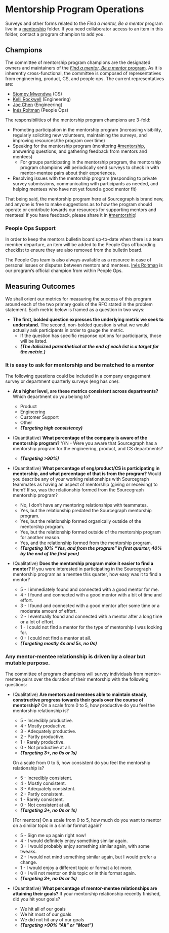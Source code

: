 # Mentorship Program Operations

Surveys and other forms related to the _Find a mentor, Be a mentor_ program live in a [mentorship](https://drive.google.com/drive/folders/0AJBgOCi3aBydUk9PVA) folder. If you need collaborator access to an item in this folder, contact a program champion to add you.

## Champions

The committee of mentorship program champions are the designated owners and maintainers of the [_Find a mentor, Be a mentor_ program](./index.md). As it is inherently cross-functional, the committee is composed of representatives from engineering, product, CS, and people ops. The current representatives are:

- [Stompy Mwendwa](../../team/index.md#stompy-mwendwa) (CS)
- [Kelli Rockwell](../../team/index.md#kelli-rockwell) (Engineering)
- [Joe Chen](../../team/index.md#joe-chen) (Engineering)
- [Inés Roitman](../../team/index.md#inés-roitman) (People Ops)

The responsibilities of the mentorship program champions are 3-fold:

- Promoting participation in the mentorship program (increasing visibility, regularly soliciting new volunteers, maintaining the surveys, and improving resources/the program over time)
- Speaking for the mentorship program (monitoring [#mentorship](https://sourcegraph.slack.com/archives/C0374C9PRKK), answering questions, and gathering feedback from mentors and mentees)
  - For groups participating in the mentorship program, the mentorship program champions will periodically send surveys to check in with mentor-mentee pairs about their experiences.
- Resolving issues with the mentorship program (responding to private survey submissions, communicating with participants as needed, and helping mentees who have not yet found a good mentor fit)

That being said, the mentorship program here at Sourcegraph is brand new, and anyone is free to make suggestions as to how the program should operate or contribute towards our resources for supporting mentors and mentees! If you have feedback, please share it in [#mentorship](https://sourcegraph.slack.com/archives/C0374C9PRKK)!

### People Ops Support

In order to keep the mentors bulletin board up-to-date when there is a team member departure, an item will be added to the People Ops offboarding checklist to ensure they are also removed from the bulletin board.

The People Ops team is also always available as a resource in case of personal issues or disputes between mentors and mentees. [Inés Roitman](../../team/index.md#inés-roitman) is our program’s official champion from within People Ops.

## Measuring Outcomes

We shall orient our metrics for measuring the success of this program around each of the two primary goals of the RFC stated in the problem statement. Each metric below is framed as a question in two ways:

- **The first, bolded question expresses the underlying metric we seek to understand.**
  The second, non-bolded question is what we would actually ask participants in order to gauge the metric.
  - If the question has specific response options for participants, those will be listed.
  - **_(The italicized parenthetical at the end of each list is a target for the metric.)_**

### It is easy to ask for mentorship and be matched to a mentor

The following questions could be included in a company engagement survey or department quarterly surveys (eng has one):

- **At a higher level, are these metrics consistent across departments?**
  Which department do you belong to?

  - Product
  - Engineering
  - Customer Support
  - Other
  - **_(Targeting high consistency)_**

- (Quantitative) **What percentage of the company is aware of the mentorship program?**
  Y/N - Were you aware that Sourcegraph has a mentorship program for the engineering, product, and CS departments?

  - **_(Targeting >90%)_**

- (Quantitative) **What percentage of eng/product/CS is participating in mentorship, and what percentage of that is from the program?**
  Would you describe any of your working relationships with Sourcegraph teammates as having an aspect of mentorship (giving or receiving) to them? If so, was the relationship formed from the Sourcegraph mentorship program?

  - No, I don’t have any mentoring relationships with teammates.
  - Yes, but the relationship predated the Sourcegraph mentorship program.
  - Yes, but the relationship formed organically outside of the mentorship program.
  - Yes, but the relationship formed outside of the mentorship program for another reason.
  - Yes, and the relationship formed from the mentorship program.
  - **_(Targeting 10% “Yes, and from the program” in first quarter, 40% by the end of the first year)_**

- (Qualitative) **Does the mentorship program make it easier to find a mentor?**
  If you were interested in participating in the Sourcegraph mentorship program as a mentee this quarter, how easy was it to find a mentor?
  - 5 - I immediately found and connected with a good mentor for me.
  - 4 - I found and connected with a good mentor with a bit of time and effort.
  - 3 - I found and connected with a good mentor after some time or a moderate amount of effort.
  - 2 - I eventually found and connected with a mentor after a long time or a lot of effort.
  - 1 - I could not find a mentor for the type of mentorship I was looking for.
  - 0 - I could not find a mentor at all.
  - **_(Targeting mostly 4s and 5s, no 0s)_**

### Any mentor-mentee relationship is driven by a clear but mutable purpose.

The committee of program champions will survey individuals from mentor-mentee pairs over the duration of their mentorship with the following questions:

- (Qualitative) **Are mentors and mentees able to maintain steady, constructive progress towards their goals over the course of mentorship?**
  On a scale from 0 to 5, how productive do you feel the mentorship relationship is?

  - 5 - Incredibly productive.
  - 4 - Mostly productive.
  - 3 - Adequately productive.
  - 2 - Partly productive.
  - 1 - Rarely productive.
  - 0 - Not productive at all.
  - **_(Targeting 3+, no 0s or 1s)_**

  On a scale from 0 to 5, how consistent do you feel the mentorship relationship is?

  - 5 - Incredibly consistent.
  - 4 - Mostly consistent.
  - 3 - Adequately consistent.
  - 2 - Partly consistent.
  - 1 - Rarely consistent.
  - 0 - Not consistent at all.
  - **_(Targeting 3+, no 0s or 1s)_**

  [For mentors] On a scale from 0 to 5, how much do you want to mentor on a similar topic in a similar format again?

  - 5 - Sign me up again right now!
  - 4 - I would definitely enjoy something similar again.
  - 3 - I would probably enjoy something similar again, with some tweaks.
  - 2 - I would not mind something similar again, but I would prefer a change.
  - 1 - I would enjoy a different topic or format a lot more.
  - 0 - I will not mentor on this topic or in this format again.
  - **_(Targeting 3+, no 0s or 1s)_**

- (Quantitative) **What percentage of mentor-mentee relationships are attaining their goals?**
  If your mentorship relationship recently finished, did you hit your goals?
  - We hit all of our goals
  - We hit most of our goals
  - We did not hit any of our goals
  - **_(Targeting >90% “All” or “Most”)_**

